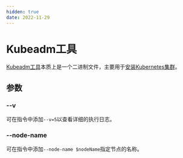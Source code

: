 ```yaml
---
hidden: true
date: 2022-11-29
---
```


# Kubeadm工具

[Kubeadm工具](https://kubernetes.io/zh-cn/docs/reference/setup-tools/kubeadm/)本质上是一个二进制文件，主要用于[安装Kubernetes集群](/zh/kubernetes/installation.md)。

## 参数

### --v

可在指令中添加`--v=5`以查看详细的执行日志。

### --node-name

可在指令中添加`--node-name $nodeName`指定节点的名称。
